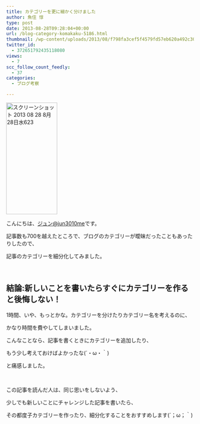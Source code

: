 ```yaml
---
title: カテゴリーを更に細かく分けました
author: 魚住 惇
type: post
date: 2013-08-28T09:28:04+00:00
url: /blog-category-komakaku-5186.html
thumbnail: /wp-content/uploads/2013/08/f798fa3cef5f4579fd57eb620a492c301.png
twitter_id:
  - 372651792435118080
views:
  - 7
scc_follow_count_feedly:
  - 37
categories:
  - ブログ考察

---
```

<img decoding="async" loading="lazy" title="スクリーンショット 2013-08-28 8月28日水623.png" src="/wp-content/uploads/2013/08/f798fa3cef5f4579fd57eb620a492c30.png" alt="スクリーンショット 2013 08 28 8月28日水623" width="137" height="300" border="0" />

<!--more-->

こんにちは、[ジュン@jun3010me][1]です。

記事数も700を越えたところで、ブログのカテゴリーが曖昧だったこともあったりしたので、

記事のカテゴリーを細分化してみました。

 

## 結論:新しいことを書いたらすぐにカテゴリーを作ると後悔しない！

1時間、いや、もっとかな。カテゴリーを分けたりカテゴリー名を考えるのに、

かなり時間を費やしてしまいました。

こんなことなら、記事を書くときにカテゴリーを追加したり、

もう少し考えておけばよかったな(´・ω・｀)

と痛感しました。

 

この記事を読んだ人は、同じ思いをしないよう、

少しでも新しいことにチャレンジした記事を書いたら、

その都度子カテゴリーを作ったり、細分化することをおすすめします(´；ω；｀)

 [1]: https://twitter.com/jun3010me